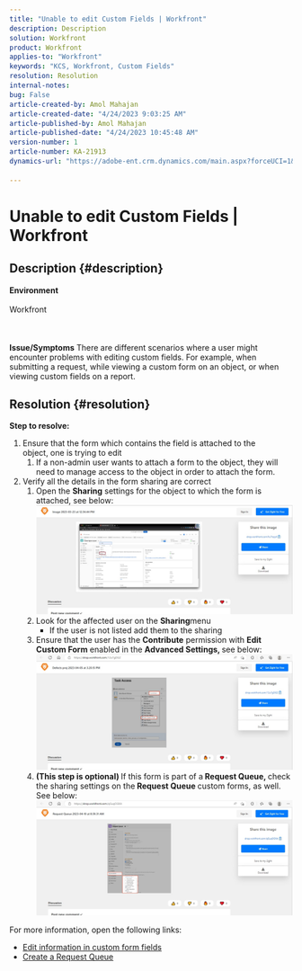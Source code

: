 ```yaml
---
title: "Unable to edit Custom Fields | Workfront"
description: Description
solution: Workfront
product: Workfront
applies-to: "Workfront"
keywords: "KCS, Workfront, Custom Fields"
resolution: Resolution
internal-notes: 
bug: False
article-created-by: Amol Mahajan
article-created-date: "4/24/2023 9:03:25 AM"
article-published-by: Amol Mahajan
article-published-date: "4/24/2023 10:45:48 AM"
version-number: 1
article-number: KA-21913
dynamics-url: "https://adobe-ent.crm.dynamics.com/main.aspx?forceUCI=1&pagetype=entityrecord&etn=knowledgearticle&id=45df11d9-7ee2-ed11-a7c7-6045bd006c82"

---
```

# Unable to edit Custom Fields | Workfront

## Description {#description}

<b>Environment</b><br><br>Workfront<br><br> <br><br><b>Issue/Symptoms</b>
There are different scenarios where a user might encounter problems with editing custom fields. For example, when submitting a request, while viewing a custom form on an object, or when viewing custom fields on a report.


## Resolution {#resolution}

<b>Step to resolve:</b>
1. Ensure that the form which contains the field is attached to the object, one is trying to edit
    1. If a non-admin user wants to attach a form to the object, they will need to manage access to the object in order to attach the form.
2. Verify all the details in the form sharing are correct
    1. Open the <b>Sharing</b> settings for the object to which the form is attached, see below:![](assets/df8c14bb-8be2-ed11-a7c7-6045bd006c82.png)
    2. Look for the affected user on the <b>Sharing</b>menu
        - If the user is not listed add them to the sharing
    3. Ensure that the user has the <b>Contribute</b> permission with <b>Edit Custom Form</b> enabled in the <b>Advanced Settings, </b>see below:![](assets/e0da3f1c-8ce2-ed11-a7c7-6045bd006c82.png)
    4. <b>(This step is optional) </b>If this form is part of a<b> Request Queue, </b>check the sharing settings on the<b> Request Queue </b>custom forms, as well. See below:![](assets/47992451-8ce2-ed11-a7c7-6045bd006c82.png)




For more information, open the following links:

- [Edit information in custom form fields](https://experienceleague.adobe.com/docs/workfront/using/basics/work-with-custom-forms/edit-custom-forms.html?lang=en)
- [Create a Request Queue](https://experienceleague.adobe.com/docs/workfront/using/manage-work/requests/create-and-manage-request-queues/create-request-queue.html?lang=en)

